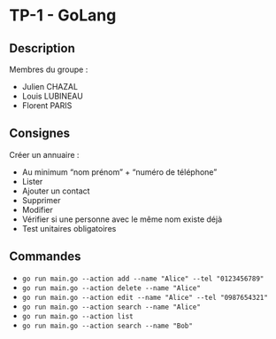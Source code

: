 # TP-1 - GoLang

## Description
Membres du groupe : 
- Julien CHAZAL
- Louis LUBINEAU
- Florent PARIS

## Consignes
Créer un annuaire :
- Au minimum “nom prénom” + “numéro de téléphone”
- Lister
- Ajouter un contact
- Supprimer
- Modifier
- Vérifier si une personne avec le même nom existe déjà
- Test unitaires obligatoires

## Commandes
- `go run main.go --action add --name "Alice" --tel "0123456789"`
- `go run main.go --action delete --name "Alice"`
- `go run main.go --action edit --name "Alice" --tel "0987654321"`
- `go run main.go --action search --name "Alice"`
- `go run main.go --action list`
- `go run main.go --action search --name "Bob"`
